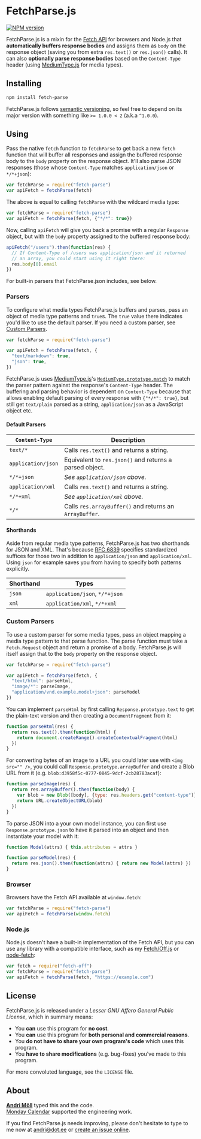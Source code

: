 FetchParse.js
=============
[![NPM version][npm-badge]](https://www.npmjs.com/package/fetch-parse)

FetchParse.js is a mixin for the [Fetch API][fetch] for browsers and Node.js that **automatically buffers response bodies** and assigns them as `body` on the response object (saving you from extra `res.text()` or `res.json()` calls). It can also **optionally parse response bodies** based on the `Content-Type` header (using [MediumType.js][medium-type] for media types).

[npm-badge]: https://img.shields.io/npm/v/fetch-parse.svg
[fetch]: https://developer.mozilla.org/en/docs/Web/API/Fetch_API
[medium-type]: https://github.com/moll/js-medium-type


Installing
----------
```sh
npm install fetch-parse
```

FetchParse.js follows [semantic versioning](http://semver.org), so feel free to depend on its major version with something like `>= 1.0.0 < 2` (a.k.a `^1.0.0`).


Using
-----
Pass the native `fetch` function to `fetchParse` to get back a new `fetch` function that will buffer all responses and assign the buffered response body to the `body` property on the response object. It'll also parse JSON responses (those whose `Content-Type` matches `application/json` or `*/*+json`):

```javascript
var fetchParse = require("fetch-parse")
var apiFetch = fetchParse(fetch)
```

The above is equal to calling `fetchParse` with the wildcard media type:

```javascript
var fetchParse = require("fetch-parse")
var apiFetch = fetchParse(fetch, {"*/*": true})
```

Now, calling `apiFetch` will give you back a promise with a regular `Response` object, but with the `body` property assigned to the buffered response body:

```javascript
apiFetch("/users").then(function(res) {
  // If Content-Type of /users was application/json and it returned
  // an array, you could start using it right there:
  res.body[0].email
})
```

For built-in parsers that FetchParse.json includes, see below.

### Parsers
To configure what media types FetchParse.js buffers and parses, pass an object of media type patterns and `true`s. The `true` value there indicates you'd like to use the default parser. If you need a custom parser, see [Custom Parsers](#custom-parsers).

```javascript
var fetchParse = require("fetch-parse")

var apiFetch = fetchParse(fetch, {
  "text/markdown": true,
  "json": true,
})
```

FetchParse.js uses [MediumType.js][medium-type]'s [`MediumType.prototype.match`](https://github.com/moll/js-medium-type/blob/master/doc/API.md#MediumType.prototype.match) to match the parser pattern against the response's `Content-Type` header. The buffering and parsing behavior is dependent on `Content-Type` because that allows enabling default parsing of every response with `{"*/*": true}`, but still get `text/plain` parsed as a string, `application/json` as a JavaScript object etc.

#### Default Parsers

`Content-Type`     | Description
-------------------|------------
`text/*`           | Calls `res.text()` and returns a string.
`application/json` | Equivalent to `res.json()` and returns a parsed object.
`*/*+json`         | _See `application/json` above._
`application/xml`  | Calls `res.text()` and returns a string.
`*/*+xml`          | _See `application/xml` above._
`*/*`              | Calls `res.arrayBuffer()` and returns an `ArrayBuffer`.

#### Shorthands
Aside from regular media type patterns, FetchParse.js has two shorthands for JSON and XML. That's because [RFC 6839][rfc6839] specifies standardized suffices for those two in addition to `application/json` and `application/xml`. Using `json` for example saves you from having to specify both patterns explicitly.

Shorthand | Types
----------|------
`json`    | `application/json`, `*/*+json`
`xml`     | `application/xml`, `*/*+xml`

[rfc6839]: https://tools.ietf.org/html/rfc6839

### Custom Parsers
To use a custom parser for some media types, pass an object mapping a media type pattern to that parse function. The parse function must take a `Fetch.Request` object and return a promise of a body. FetchParse.js will itself assign that to the `body` property on the response object.

```javascript
var fetchParse = require("fetch-parse")

var apiFetch = fetchParse(fetch, {
  "text/html": parseHtml,
  "image/*": parseImage,
  "application/vnd.example.model+json": parseModel
})
```

You can implement `parseHtml` by first calling `Response.prototype.text` to get the plain-text version and then creating a `DocumentFragment` from it:

```javascript
function parseHtml(res) {
  return res.text().then(function(html) {
    return document.createRange().createContextualFragment(html)
  })
}
```

For converting bytes of an image to a URL you could later use with `<img src="" />`, you could call `Response.prototype.arrayBuffer` and create a Blob URL from it (e.g. `blob:d3958f5c-0777-0845-9dcf-2cb28783acaf`):

```javascript
function parseImage(res) {
  return res.arrayBuffer().then(function(body) {
    var blob = new Blob([body], {type: res.headers.get("content-type")})
    return URL.createObjectURL(blob)
  })
}
```

To parse JSON into a your own model instance, you can first use `Response.prototype.json` to have it parsed into an object and then instantiate your model with it:

```javascript
function Model(attrs) { this.attributes = attrs }

function parseModel(res) {
  return res.json().then(function(attrs) { return new Model(attrs) })
}
```

### Browser
Browsers have the Fetch API available at `window.fetch`:

```javascript
var fetchParse = require("fetch-parse")
var apiFetch = fetchParse(window.fetch)
```

### Node.js
Node.js doesn't have a built-in implementation of the Fetch API, but you can use any library with a compatible interface, such as my [Fetch/Off.js][fetch-off] or [node-fetch][node-fetch]:

[fetch-off]: https://github.com/moll/node-fetch-off
[node-fetch]: https://github.com/bitinn/node-fetch

```javascript
var fetch = require("fetch-off")
var fetchParse = require("fetch-parse")
var apiFetch = fetchParse(fetch, "https://example.com")
```


License
-------
FetchParse.js is released under a *Lesser GNU Affero General Public License*, which in summary means:

- You **can** use this program for **no cost**.
- You **can** use this program for **both personal and commercial reasons**.
- You **do not have to share your own program's code** which uses this program.
- You **have to share modifications** (e.g. bug-fixes) you've made to this program.

For more convoluted language, see the `LICENSE` file.


About
-----
**[Andri Möll][moll]** typed this and the code.  
[Monday Calendar][monday] supported the engineering work.

If you find FetchParse.js needs improving, please don't hesitate to type to me now at [andri@dot.ee][email] or [create an issue online][issues].

[email]: mailto:andri@dot.ee
[issues]: https://github.com/moll/js-fetch-parse/issues
[moll]: http://themoll.com
[monday]: https://mondayapp.com

